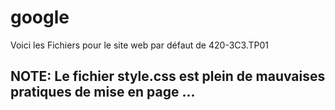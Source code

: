 # google

Voici les Fichiers pour le site web par défaut de 420-3C3.TP01

## NOTE: Le fichier style.css est plein de mauvaises pratiques de mise en page ...
